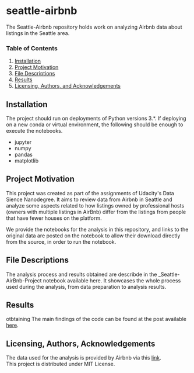 # seattle-airbnb
The Seattle-Airbnb repository holds work on analyzing Airbnb data about listings in the Seattle area.

### Table of Contents

1. [Installation](#installation)
2. [Project Motivation](#motivation)
3. [File Descriptions](#files)
4. [Results](#results)
5. [Licensing, Authors, and Acknowledgements](#licensing)

## Installation <a name="installation"></a>

The project should run on deployments of Python versions 3.*. 
If deploying on a new conda or virtual environment, the following should be enough to execute the notebooks.
* jupyter
* numpy
* pandas
* matplotlib

## Project Motivation<a name="motivation"></a>

This project was created as part of the assignments of Udacity's Data Sience Nanodegree. It aims to review data from Airbnb in Seattle and analyze some aspects related to how listings owned by professional hosts (owners with multiple listings in AirBnb) differ from the listings from people that have fewer houses on the platform. 

We provide the notebooks for the analysis in this repository, and links to the original data are posted on the notebook to allow their download directly from the source, in order to run the notebook.


## File Descriptions <a name="files"></a>

The analysis process and results obtained are describde in the _Seattle-AirBnb-Project notebook available here. It showcases the whole process used during the analysis, from data preparation to analysis results. 

## Results<a name="results"></a>
otbtaining
The main findings of the code can be found at the post available [here](http://www.medium.com).

## Licensing, Authors, Acknowledgements<a name="licensing"></a>

The data used for the analysis is provided by Airbnb via this [link](https://www.kaggle.com/airbnb/seattle/data).  
This project is distributed under MIT License.


